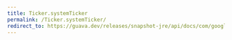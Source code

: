 ```yaml
---
title: Ticker.systemTicker
permalink: /Ticker.systemTicker/
redirect_to: https://guava.dev/releases/snapshot-jre/api/docs/com/google/common/base/Ticker.html#systemTicker--
---
```

